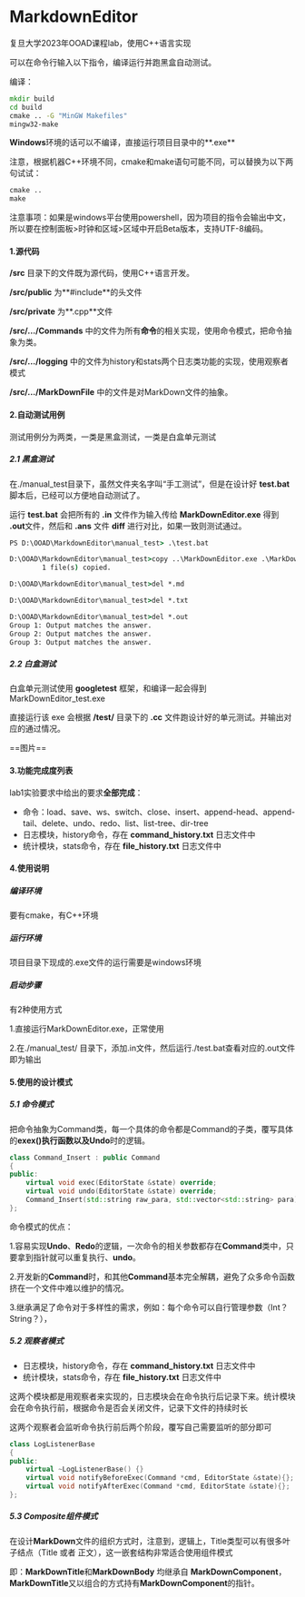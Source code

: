 # MarkdownEditor
复旦大学2023年OOAD课程lab，使用C++语言实现

可以在命令行输入以下指令，编译运行并跑黑盒自动测试。

编译：

```cmd
mkdir build
cd build
cmake .. -G "MinGW Makefiles"
mingw32-make
```

**Windows**环境的话可以不编译，直接运行项目目录中的**.exe**

注意，根据机器C++环境不同，cmake和make语句可能不同，可以替换为以下两句试试：

```cmd
cmake ..
make
```

注意事项：如果是windows平台使用powershell，因为项目的指令会输出中文，所以要在控制面板>时钟和区域>区域中开启Beta版本，支持UTF-8编码。

#### 1.源代码

**/src** 目录下的文件既为源代码，使用C++语言开发。

**/src/public** 为**#include**的头文件

**/src/private** 为**.cpp**文件

**/src/.../Commands** 中的文件为所有**命令**的相关实现，使用命令模式，把命令抽象为类。

**/src/.../logging**  中的文件为history和stats两个日志类功能的实现，使用观察者模式

**/src/.../MarkDownFile** 中的文件是对MarkDown文件的抽象。

#### 2.自动测试用例

测试用例分为两类，一类是黑盒测试，一类是白盒单元测试

##### 2.1 黑盒测试

在./manual_test目录下，虽然文件夹名字叫“手工测试”，但是在设计好 **test.bat** 脚本后，已经可以方便地自动测试了。

运行 **test.bat** 会把所有的 **.in** 文件作为输入传给 **MarkDownEditor.exe** 得到 **.out**文件，然后和 **.ans** 文件 **diff** 进行对比，如果一致则测试通过。

```cmd
PS D:\OOAD\MarkdownEditor\manual_test> .\test.bat

D:\OOAD\MarkdownEditor\manual_test>copy ..\MarkDownEditor.exe .\MarkDownEditor.exe 
        1 file(s) copied.

D:\OOAD\MarkdownEditor\manual_test>del *.md

D:\OOAD\MarkdownEditor\manual_test>del *.txt

D:\OOAD\MarkdownEditor\manual_test>del *.out
Group 1: Output matches the answer.
Group 2: Output matches the answer.
Group 3: Output matches the answer.
```



##### 2.2 白盒测试

白盒单元测试使用 **googletest** 框架，和编译一起会得到 MarkDownEditor_test.exe

直接运行该 exe 会根据 **/test/** 目录下的 **.cc** 文件跑设计好的单元测试。并输出对应的通过情况。

==图片==



#### 3.功能完成度列表

lab1实验要求中给出的要求**全部完成**：

- 命令：load、save、ws、switch、close、insert、append-head、append-tail、delete、undo、redo、list、list-tree、dir-tree
- 日志模块，history命令，存在 **command_history.txt** 日志文件中
- 统计模块，stats命令，存在 **file_history.txt** 日志文件中



#### 4.使用说明

##### 编译环境

要有cmake，有C++环境

##### 运行环境

项目目录下现成的.exe文件的运行需要是windows环境

##### 启动步骤

有2种使用方式

1.直接运行MarkDownEditor.exe，正常使用

2.在./manual_test/ 目录下，添加.in文件，然后运行./test.bat查看对应的.out文件即为输出



#### 5.使用的设计模式

##### 5.1 命令模式

把命令抽象为Command类，每一个具体的命令都是Command的子类，覆写具体的**exex()**执行函数以及**Undo**时的逻辑。

```C++
class Command_Insert : public Command
{
public:
    virtual void exec(EditorState &state) override;
    virtual void undo(EditorState &state) override;
    Command_Insert(std::string raw_para, std::vector<std::string> para);
};
```

命令模式的优点：

1.容易实现**Undo**、**Redo**的逻辑，一次命令的相关参数都存在**Command**类中，只要拿到指针就可以重复执行、**undo**。

2.开发新的**Command**时，和其他**Command**基本完全解耦，避免了众多命令函数挤在一个文件中难以维护的情况。

3.继承满足了命令对于多样性的需求，例如：每个命令可以自行管理参数（Int？String？），



##### 5.2 观察者模式

- 日志模块，history命令，存在 **command_history.txt** 日志文件中
- 统计模块，stats命令，存在 **file_history.txt** 日志文件中

这两个模块都是用观察者来实现的，日志模块会在命令执行后记录下来。统计模块会在命令执行前，根据命令是否会关闭文件，记录下文件的持续时长

这两个观察者会监听命令执行前后两个阶段，覆写自己需要监听的部分即可

```C++
class LogListenerBase
{
public:
    virtual ~LogListenerBase() {}
    virtual void notifyBeforeExec(Command *cmd, EditorState &state){};
    virtual void notifyAfterExec(Command *cmd, EditorState &state){};
};
```



##### 5.3 Composite组件模式

在设计**MarkDown**文件的组织方式时，注意到，逻辑上，Title类型可以有很多叶子结点（Title 或者 正文），这一嵌套结构非常适合使用组件模式

即：**MarkDownTitle**和**MarkDownBody** 均继承自 **MarkDownComponent**，**MarkDownTitle**又以组合的方式持有**MarkDownComponent**的指针。







